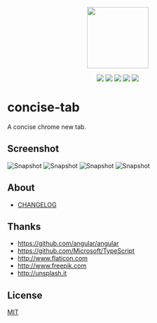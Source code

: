 
<p align="center">
  <img src="http://ocm0knkb1.bkt.clouddn.com/icon.png" width="140px">
</p>

<p align="center">
  <a href="https://github.com/xiecg/concise-tab/releases"><img src="https://img.shields.io/badge/lastest_version-1.0.0-blue.svg"></a>
  <a href="https://chrome.google.com/webstore/detail/concise-tab/bhfmajdeadcmpnfmihinkjmmincpfpab"><img src="https://img.shields.io/badge/install-_chrome_extension-brightgreen.svg"></a>
  <a href="http://ocm0knkb1.bkt.clouddn.com/concise-tab.crx"><img src="https://img.shields.io/badge/download-crx-brightgreen.svg"></a>
  <a href="https://gitter.im/conciseTab/Lobby?utm_source=badge&utm_medium=badge&utm_campaign=pr-badge&utm_content=badge"><img src="https://badges.gitter.im/conciseTab/Lobby.svg"></a>
  <a href="https://opensource.org/licenses/MIT"><img src="https://img.shields.io/github/license/mashape/apistatus.svg"></a>
</p>


# concise-tab
A concise chrome new tab.

## Screenshot
![Snapshot](http://ocm0knkb1.bkt.clouddn.com/Snip20170625_1-compressor.png)
![Snapshot](http://ocm0knkb1.bkt.clouddn.com/Snip20170625_5-compressor.png)
![Snapshot](http://ocm0knkb1.bkt.clouddn.com/Snip20170625_6-compressor.png)
![Snapshot](http://ocm0knkb1.bkt.clouddn.com/Snip20170625_7-compressor.png)

## About
- [CHANGELOG](https://github.com/xiecg/concise-tab/blob/master/CHANGELOG.md)

## Thanks
- <https://github.com/angular/angular>
- <https://github.com/Microsoft/TypeScript>
- <http://www.flaticon.com>
- <http://www.freepik.com>
- <http://unsplash.it>

## License

[MIT](http://opensource.org/licenses/MIT)
